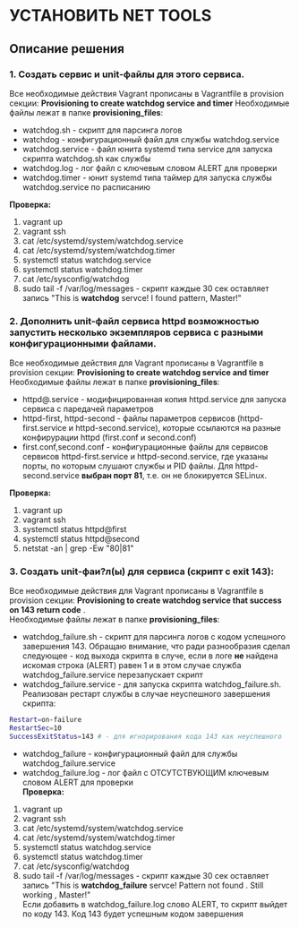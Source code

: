 # УСТАНОВИТЬ NET TOOLS

## Описание решения



### 1. Создать сервис и unit-файлы для этого сервиса.

Все необходимые действия Vagrant прописаны в Vagrantfile в provision секции: __Provisioning to create watchdog service and timer__ 
Необходимые файлы лежат в папке __provisioning_files__:
- watchdog.sh - скрипт для парсинга логов
- watchdog - конфигурационный файл для службы watchdog.service
- watchdog.service - файл юнита systemd типа service для запуска скрипта watchdog.sh как службы
- watchdog.log - лог файл с ключевым словом ALERT для проверки
- watchdog.timer - юнит systemd типа таймер для запуска службы watchdog.service по расписанию

__Проверка:__
1. vagrant up  
2. vagrant ssh  
3. cat  /etc/systemd/system/watchdog.service
4. cat  /etc/systemd/system/watchdog.timer
5. systemctl status watchdog.service
6. systemctl status watchdog.timer
7. cat /etc/sysconfig/watchdog
8. sudo tail -f /var/log/messages - скрипт каждые 30 сек оставляет запись "This is __watchdog__ servce! I found pattern, Master!"

### 2. Дополнить unit-файл сервиса httpd возможностью запустить несколько экземпляров сервиса с разными конфигурационными файлами.
Все необходимые действия для Vagrant прописаны в Vagrantfile в provision секции: __Provisioning to create watchdog service and timer__ 
Необходимые файлы лежат в папке __provisioning_files__:
- httpd@.service - модифицированная копия httpd.service для запуска сервиса с паредачей параметров
- httpd-first, httpd-second - файлы параметров сервисов (httpd-first.service и httpd-second.service), которые ссылаются на разные конфирурации httpd (first.conf и second.conf)
- first.conf,second.conf - конфигурационные файлы для сервисов сервисов httpd-first.service и httpd-second.service, где указаны порты, по которым слушают службы и PID файлы. Для httpd-second.service __выбран порт 81__, т.е. он не блокируется SELinux.  
  
 __Проверка:__
1. vagrant up  
2. vagrant ssh  
3. systemctl status httpd@first
4. systemctl status httpd@second
5. netstat -an  | grep -Ew "80|81"

### 3. Создать unit-фаи?л(ы) для сервиса (скрипт с exit 143):
Все необходимые действия для Vagrant прописаны в Vagrantfile в provision секции: __Provisioning to create watchdog service that success on 143 return code__ .  
Необходимые файлы лежат в папке __provisioning_files__:
- watchdog_failure.sh - скрипт для парсинга логов c кодом успешного завершения 143. Обращаю внимание, что ради разнообразия сделал следующее - код выхода скрипта в случе, если в логе __не__ найдена искомая строка (ALERT) равен 1 и в этом случае служба watchdog_failure.service перезапускает скрипт
- watchdog_failure.service - для запуска скрипта watchdog_failure.sh. Реализован рестарт службы в случае неуcпешного завершения скрипта:
```sh
Restart=on-failure
RestartSec=10
SuccessExitStatus=143 # - для игнорирования кода 143 как неуспешного
```
- watchdog_failure - конфигурационный файл для службы watchdog_failure.service  
- watchdog_failure.log - лог файл с ОТСУТСТВУЮЩИМ ключевым словом ALERT для проверки  
__Проверка:__
1. vagrant up  
2. vagrant ssh  
3. cat  /etc/systemd/system/watchdog.service
4. cat  /etc/systemd/system/watchdog.timer
5. systemctl status watchdog.service
6. systemctl status watchdog.timer
7. cat /etc/sysconfig/watchdog
8. sudo tail -f /var/log/messages - скрипт каждые 30 сек оставляет запись "This is __watchdog_failure__ servce! Pattern not found . Still working , Master!"  
Если добавить в  watchdog_failure.log слово ALERT, то скрипт выйдет по коду 143. Код 143 будет успешным кодом завершения
